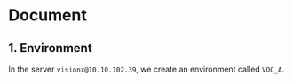 # Document

## 1. Environment

In the server `visionx@10.10.102.39`, we create an environment called `VOC_A`.